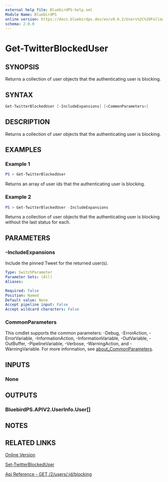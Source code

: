 ```yaml
---
external help file: BluebirdPS-help.xml
Module Name: BluebirdPS
online version: https://docs.bluebirdps.dev/en/v0.6.2/Users%2C%20Followers%2C%20Friends%2C%20and%20Blocks/Get-TwitterBlockedUser
schema: 2.0.0
---
```


# Get-TwitterBlockedUser

## SYNOPSIS

Returns a collection of user objects that the authenticating user is blocking.

## SYNTAX

```powershell
Get-TwitterBlockedUser [-IncludeExpansions] [<CommonParameters>]
```

## DESCRIPTION

Returns a collection of user objects that the authenticating user is blocking.

## EXAMPLES

### Example 1

```powershell
PS > Get-TwitterBlockedUser
```

Returns an array of user ids that the authenticating user is blocking.

### Example 2

```powershell
PS > Get-TwitterBlockedUser -IncludeExpansions
```

Returns a collection of user objects that the authenticating user is blocking without the last status for each.

## PARAMETERS

### -IncludeExpansions

Include the pinned Tweet for the returned user(s).

```yaml
Type: SwitchParameter
Parameter Sets: (All)
Aliases:

Required: False
Position: Named
Default value: None
Accept pipeline input: False
Accept wildcard characters: False
```

### CommonParameters

This cmdlet supports the common parameters: -Debug, -ErrorAction, -ErrorVariable, -InformationAction, -InformationVariable, -OutVariable, -OutBuffer, -PipelineVariable, -Verbose, -WarningAction, and -WarningVariable. For more information, see [about_CommonParameters](http://go.microsoft.com/fwlink/?LinkID=113216).

## INPUTS

### None

## OUTPUTS

### BluebirdPS.APIV2.UserInfo.User[]

## NOTES

## RELATED LINKS

[Online Version](https://docs.bluebirdps.dev/en/v0.6.2/Users%2C%20Followers%2C%20Friends%2C%20and%20Blocks/Get-TwitterBlockedUser)

[Set-TwitterBlockedUser](https://docs.bluebirdps.dev/en/v0.6.2/Users%2C%20Followers%2C%20Friends%2C%20and%20Blocks/Set-TwitterBlockedUser)

[Api Reference - GET /2/users/:id/blocking](https://developer.twitter.com/en/docs/twitter-api/users/blocks/api-reference/get-users-blocking)
